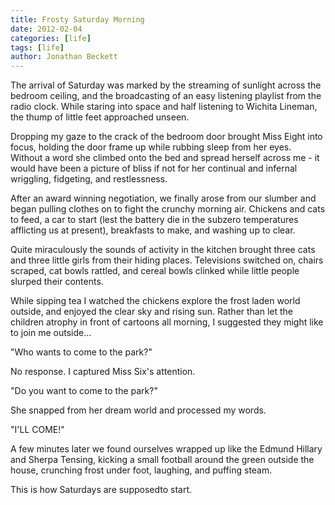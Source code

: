 ```yaml
---
title: Frosty Saturday Morning
date: 2012-02-04
categories: [life]
tags: [life]
author: Jonathan Beckett
---
```


The arrival of Saturday was marked by the streaming of sunlight across the bedroom ceiling, and the broadcasting of an easy listening playlist from the radio clock. While staring into space and half listening to Wichita Lineman, the thump of little feet approached unseen.

Dropping my gaze to the crack of the bedroom door brought Miss Eight into focus, holding the door frame up while rubbing sleep from her eyes. Without a word she climbed onto the bed and spread herself across me - it would have been a picture of bliss if not for her continual and infernal wriggling, fidgeting, and restlessness.

After an award winning negotiation, we finally arose from our slumber and began pulling clothes on to fight the crunchy morning air. Chickens and cats to feed, a car to start (lest the battery die in the subzero temperatures afflicting us at present), breakfasts to make, and washing up to clear.

Quite miraculously the sounds of activity in the kitchen brought three cats and three little girls from their hiding places. Televisions switched on, chairs scraped, cat bowls rattled, and cereal bowls clinked while little people slurped their contents.

While sipping tea I watched the chickens explore the frost laden world outside, and enjoyed the clear sky and rising sun. Rather than let the children atrophy in front of cartoons all morning, I suggested they might like to join me outside...

"Who wants to come to the park?"

No response. I captured Miss Six's attention.

"Do you want to come to the park?"

She snapped from her dream world and processed my words.

"I'LL COME!"

A few minutes later we found ourselves wrapped up like the Edmund Hillary and Sherpa Tensing, kicking a small football around the green outside the house, crunching frost under foot, laughing, and puffing steam.

This is how Saturdays are supposedto start.